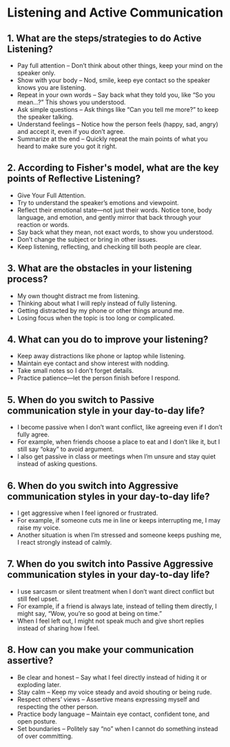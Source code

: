 # Listening and Active Communication

## 1. What are the steps/strategies to do Active Listening? 
- Pay full attention – Don’t think about other things, keep your mind on the speaker only.
- Show with your body – Nod, smile, keep eye contact so the speaker knows you are listening.
- Repeat in your own words – Say back what they told you, like “So you mean…?” This shows you understood.
- Ask simple questions – Ask things like “Can you tell me more?” to keep the speaker talking.
- Understand feelings – Notice how the person feels (happy, sad, angry) and accept it, even if you don’t agree.
- Summarize at the end – Quickly repeat the main points of what you heard to make sure you got it right. 

## 2. According to Fisher's model, what are the key points of Reflective Listening?
- Give Your Full Attention.
- Try to understand the speaker’s emotions and viewpoint.
- Reflect their emotional state—not just their words. Notice tone, body language, and emotion, and gently mirror that back through your reaction or words.
- Say back what they mean, not exact words, to show you understood.
- Don’t change the subject or bring in other issues.
- Keep listening, reflecting, and checking till both people are clear.

## 3. What are the obstacles in your listening process?
- My own thought distract me from listening.
- Thinking about what I will reply instead of fully listening.
- Getting distracted by my phone or other things around me.
- Losing focus when the topic is too long or complicated.

## 4. What can you do to improve your listening?
- Keep away distractions like phone or laptop while listening.
- Maintain eye contact and show interest with nodding.
- Take small notes so I don’t forget details.
- Practice patience—let the person finish before I respond.

## 5. When do you switch to Passive communication style in your day-to-day life?
- I become passive when I don’t want conflict, like agreeing even if I don’t fully agree.
- For example, when friends choose a place to eat and I don’t like it, but I still say “okay” to avoid argument.
- I also get passive in class or meetings when I’m unsure and stay quiet instead of asking questions.

## 6. When do you switch into Aggressive communication styles in your day-to-day life?
- I get aggressive when I feel ignored or frustrated.
- For example, if someone cuts me in line or keeps interrupting me, I may raise my voice.
- Another situation is when I’m stressed and someone keeps pushing me, I react strongly instead of calmly.

## 7. When do you switch into Passive Aggressive communication styles in your day-to-day life?
- I use sarcasm or silent treatment when I don’t want direct conflict but still feel upset.
- For example, if a friend is always late, instead of telling them directly, I might say, “Wow, you’re so good at being on time.”
- When I feel left out, I might not speak much and give short replies instead of sharing how I feel.

## 8. How can you make your communication assertive?
- Be clear and honest – Say what I feel directly instead of hiding it or exploding later.
- Stay calm – Keep my voice steady and avoid shouting or being rude.
- Respect others’ views – Assertive means expressing myself and respecting the other person.
- Practice body language – Maintain eye contact, confident tone, and open posture.
- Set boundaries – Politely say “no” when I cannot do something instead of over committing.
